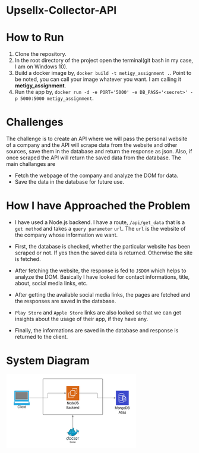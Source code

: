# Upsellx-Collector-API

# How to Run

1. Clone the repository.
2. In the root directory of the project open the terminal(git bash in my case, I am on Windows 10).
3. Build a docker image by, `docker build -t metigy_assignment .`. Point to be noted, you can call your image whatever you want. I am calling it **metigy_assignment**.
4. Run the app by, `docker run -d -e PORT='5000' -e DB_PASS='<secret>' -p 5000:5000 metigy_assignment`.

# Challenges

The challenge is to create an API where we will pass the personal website of a company and the API will scrape data from the website and other sources, save them in the database and return the response as json. Also, if once scraped the API will return the saved data from the database. The main challanges are

- Fetch the webpage of the company and analyze the DOM for data.
- Save the data in the database for future use.

# How I have Approached the Problem

- I have used a Node.js backend. I have a route, `/api/get_data` that is a `get method` and takes a `query parameter` `url`. The `url` is the website of the company whose information we want.

- First, the database is checked, whether the particular website has been scraped or not. If yes then the saved data is returned. Otherwise the site is fetched.

- After fetching the website, the response is fed to `JSDOM` which helps to analyze the DOM. Basically I have looked for contact informations, title, about, social media links, etc.

- After getting the available social media links, the pages are fetched and the responses are saved in the database.

- `Play Store` and `Apple Store` links are also looked so that we can get insights about the usage of their app, if they have any.

- Finally, the informations are saved in the database and response is returned to the client.

# System Diagram

<img src="https://raw.githubusercontent.com/Waqar-107/Upsellx-Collector-API/master/assets/architecture.png?token=AF5TPCBJIRSWDMXAUB2FGO3AJBUDM" height="200px" width="350px" alt=""/>
